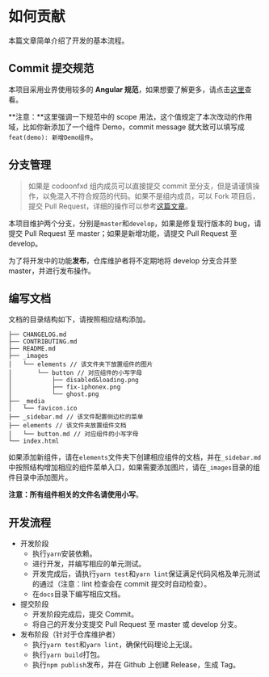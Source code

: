 # 如何贡献

本篇文章简单介绍了开发的基本流程。

## Commit 提交规范

本项目采用业界使用较多的 **Angular 规范**，如果想要了解更多，请点击[这里](http://www.ruanyifeng.com/blog/2016/01/commit_message_change_log.html)查看。

**注意：**这里强调一下规范中的 scope 用法，这个值规定了本次改动的作用域，比如你新添加了一个组件 Demo，commit message 就大致可以填写成`feat(demo): 新增Demo组件`。

## 分支管理

> 如果是 codoonfxd 组内成员可以直接提交 commit 至分支，但是请谨慎操作，以免混入不符合规范的代码。如果不是组内成员，可以 Fork 项目后，提交 Pull Request，详细的操作可以参考[这篇文章](https://segmentfault.com/a/1190000000736629)。

本项目维护两个分支，分别是`master`和`develop`，如果是修复现行版本的 bug，请提交 Pull Request 至 master；如果是新增功能，请提交 Pull Request 至 develop。

为了将开发中的功能**发布**，仓库维护者将不定期地将 develop 分支合并至 master，并进行发布操作。

## 编写文档

文档的目录结构如下，请按照相应结构添加。

```
├── CHANGELOG.md
├── CONTRIBUTING.md
├── README.md
├── _images
│   └── elements // 该文件夹下放置组件的图片
│       └── button // 对应组件的小写字母
│           ├── disabled&loading.png
│           ├── fix-iphonex.png
│           └── ghost.png
├── _media
│   └── favicon.ico
├── _sidebar.md // 该文件配置侧边栏的菜单
├── elements // 该文件夹放置组件文档
│   └── button.md // 对应组件的小写字母
└── index.html
```

如果添加新组件，请在`elements`文件夹下创建相应组件的文档，并在`_sidebar.md`中按照结构增加相应的组件菜单入口，如果需要添加图片，请在`_images`目录的组件目录中添加图片。

**注意：**所有组件相关的文件名请使用**小写**。

## 开发流程

- 开发阶段
  - 执行`yarn`安装依赖。
  - 进行开发，并编写相应的单元测试。
  - 开发完成后，请执行`yarn test`和`yarn lint`保证满足代码风格及单元测试的通过（注意：lint 检查会在 commit 提交时自动检查）。
  - 在`docs`目录下编写相应文档。
- 提交阶段
  - 开发阶段完成后，提交 Commit。
  - 将自己的开发分支提交 Pull Request 至 master 或 develop 分支。
- 发布阶段（针对于仓库维护者）
  - 执行`yarn test`和`yarn lint`，确保代码理论上无误。
  - 执行`yarn build`打包。
  - 执行`npm publish`发布，并在 Github 上创建 Release，生成 Tag。
